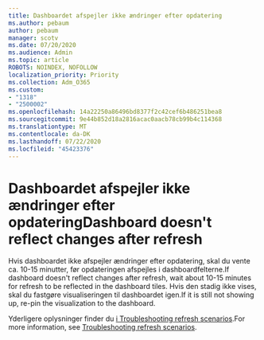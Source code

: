 ```yaml
---
title: Dashboardet afspejler ikke ændringer efter opdatering
ms.author: pebaum
author: pebaum
manager: scotv
ms.date: 07/20/2020
ms.audience: Admin
ms.topic: article
ROBOTS: NOINDEX, NOFOLLOW
localization_priority: Priority
ms.collection: Adm_O365
ms.custom:
- "1318"
- "2500002"
ms.openlocfilehash: 14a22250a86496bd8377f2c42cef6b486251bea8
ms.sourcegitcommit: 9e44b852d18a2816acac0aacb78cb99b4c114368
ms.translationtype: MT
ms.contentlocale: da-DK
ms.lasthandoff: 07/22/2020
ms.locfileid: "45423376"
---
```

# <a name="dashboard-doesnt-reflect-changes-after-refresh"></a><span data-ttu-id="b69fb-102">Dashboardet afspejler ikke ændringer efter opdatering</span><span class="sxs-lookup"><span data-stu-id="b69fb-102">Dashboard doesn't reflect changes after refresh</span></span>

<span data-ttu-id="b69fb-103">Hvis dashboardet ikke afspejler ændringer efter opdatering, skal du vente ca. 10-15 minutter, før opdateringen afspejles i dashboardfelterne.</span><span class="sxs-lookup"><span data-stu-id="b69fb-103">If dashboard doesn't reflect changes after refresh, wait about 10-15 minutes for refresh to be reflected in the dashboard tiles.</span></span> <span data-ttu-id="b69fb-104">Hvis den stadig ikke vises, skal du fastgøre visualiseringen til dashboardet igen.</span><span class="sxs-lookup"><span data-stu-id="b69fb-104">If it is still not showing up, re-pin the visualization to the dashboard.</span></span>

<span data-ttu-id="b69fb-105">Yderligere oplysninger finder du [i Troubleshooting refresh scenarios](https://docs.microsoft.com/power-bi/refresh-troubleshooting-refresh-scenarios).</span><span class="sxs-lookup"><span data-stu-id="b69fb-105">For more information, see [Troubleshooting refresh scenarios](https://docs.microsoft.com/power-bi/refresh-troubleshooting-refresh-scenarios).</span></span>
